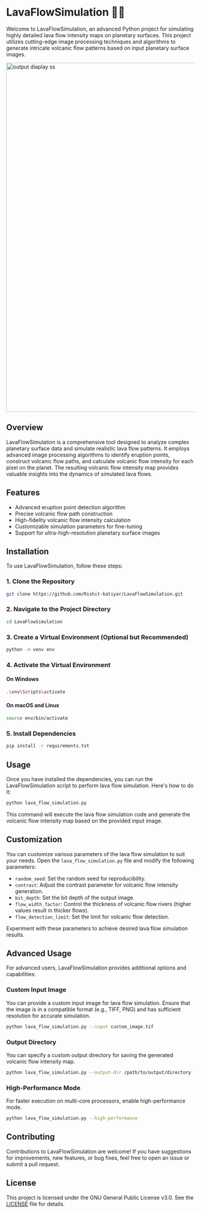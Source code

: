 # LavaFlowSimulation 🌋💥

Welcome to LavaFlowSimulation, an advanced Python project for simulating highly detailed lava flow intensity maps on planetary surfaces. This project utilizes cutting-edge image processing techniques and algorithms to generate intricate volcanic flow patterns based on input planetary surface images.

<img width="931" alt="output diaplay ss" src="https://github.com/Rishit-katiyar/LavaFlowSimulation/assets/167756997/0c094a0c-98d9-4c0d-8032-1428812c68d1">

## Overview

LavaFlowSimulation is a comprehensive tool designed to analyze complex planetary surface data and simulate realistic lava flow patterns. It employs advanced image processing algorithms to identify eruption points, construct volcanic flow paths, and calculate volcanic flow intensity for each pixel on the planet. The resulting volcanic flow intensity map provides valuable insights into the dynamics of simulated lava flows.

## Features

- Advanced eruption point detection algorithm
- Precise volcanic flow path construction
- High-fidelity volcanic flow intensity calculation
- Customizable simulation parameters for fine-tuning
- Support for ultra-high-resolution planetary surface images

## Installation

To use LavaFlowSimulation, follow these steps:

### 1. Clone the Repository

```bash
git clone https://github.com/Rishit-katiyar/LavaFlowSimulation.git
```

### 2. Navigate to the Project Directory

```bash
cd LavaFlowSimulation
```

### 3. Create a Virtual Environment (Optional but Recommended)

```bash
python -m venv env
```

### 4. Activate the Virtual Environment

#### On Windows

```bash
.\env\Scripts\activate
```

#### On macOS and Linux

```bash
source env/bin/activate
```

### 5. Install Dependencies

```bash
pip install -r requirements.txt
```

## Usage

Once you have installed the dependencies, you can run the LavaFlowSimulation script to perform lava flow simulation. Here's how to do it:

```bash
python lava_flow_simulation.py
```

This command will execute the lava flow simulation code and generate the volcanic flow intensity map based on the provided input image.

## Customization

You can customize various parameters of the lava flow simulation to suit your needs. Open the `lava_flow_simulation.py` file and modify the following parameters:

- `random_seed`: Set the random seed for reproducibility.
- `contrast`: Adjust the contrast parameter for volcanic flow intensity generation.
- `bit_depth`: Set the bit depth of the output image.
- `flow_width_factor`: Control the thickness of volcanic flow rivers (higher values result in thicker flows).
- `flow_detection_limit`: Set the limit for volcanic flow detection.

Experiment with these parameters to achieve desired lava flow simulation results.

## Advanced Usage

For advanced users, LavaFlowSimulation provides additional options and capabilities:

### Custom Input Image

You can provide a custom input image for lava flow simulation. Ensure that the image is in a compatible format (e.g., TIFF, PNG) and has sufficient resolution for accurate simulation.

```bash
python lava_flow_simulation.py --input custom_image.tif
```

### Output Directory

You can specify a custom output directory for saving the generated volcanic flow intensity map.

```bash
python lava_flow_simulation.py --output-dir /path/to/output/directory
```

### High-Performance Mode

For faster execution on multi-core processors, enable high-performance mode.

```bash
python lava_flow_simulation.py --high-performance
```

## Contributing

Contributions to LavaFlowSimulation are welcome! If you have suggestions for improvements, new features, or bug fixes, feel free to open an issue or submit a pull request.

## License

This project is licensed under the GNU General Public License v3.0. See the [LICENSE](LICENSE) file for details.
